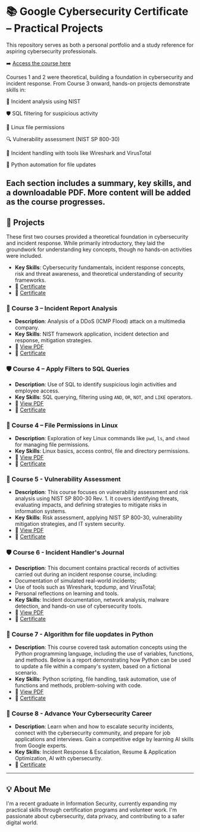 # 📚 Google Cybersecurity Certificate – Practical Projects

This repository serves as both a personal portfolio and a study reference for aspiring cybersecurity professionals.

➡️ [Access the course here](https://www.coursera.org/professional-certificates/google-cybersecurity)

Courses 1 and 2 were theoretical, building a foundation in cybersecurity and incident response. From Course 3 onward, hands-on projects demonstrate skills in:

🔎 Incident analysis using NIST

🛡️ SQL filtering for suspicious activity

🐧 Linux file permissions

🔍 Vulnerability assessment (NIST SP 800-30)

🧪 Incident handling with tools like Wireshark and VirusTotal

🐍 Python automation for file updates

Each section includes a summary, key skills, and a downloadable PDF. More content will be added as the course progresses.
---

## 📌 Projects

These first two courses provided a theoretical foundation in cybersecurity and incident response. While primarily introductory, they laid the groundwork for understanding key concepts, though no hands-on activities were included.
- **Key Skills**: Cybersecurity fundamentals, incident response concepts, risk and threat awareness, and theoretical understanding of security frameworks.
- 📜 [Certificate](./course-1/Certificate_1.pdf)
- 📜 [Certificate](./course-2/Certificate_2.pdf)

### 🔎 Course 3 – Incident Report Analysis
- **Description**: Analysis of a DDoS (ICMP Flood) attack on a multimedia company.
- **Key Skills**: NIST framework application, incident detection and response, mitigation strategies.
- 📄 [View PDF](./course-3/incident-report-analysis.pdf)
- 📜 [Certificate](./course-3/Certificate_3.pdf)

### 🛡️ Course 4 – Apply Filters to SQL Queries
- **Description**: Use of SQL to identify suspicious login activities and employee access.
- **Key Skills**: SQL querying, filtering using `AND`, `OR`, `NOT`, and `LIKE` operators.
- 📄 [View PDF](./course-4/apply-filters-to-sql-queries.pdf)
- 📜 [Certificate](./course-4/Certificate_4.pdf)

### 🐧 Course 4 – File Permissions in Linux
- **Description**: Exploration of key Linux commands like `pwd`, `ls`, and `chmod` for managing file permissions.
- **Key Skills**: Linux basics, access control, file and directory permissions.
- 📄 [View PDF](./course-4/file-permissions-in-linux.pdf)
- 📜 [Certificate](./course-4/Certificate_4.pdf)

### 🔎 Course 5 - Vulnerability Assessment
- **Description**: This course focuses on vulnerability assessment and risk analysis using NIST SP 800-30 Rev. 1. It covers identifying threats, evaluating impacts, and defining strategies to mitigate risks in information systems.
- **Key Skills**: Risk assessment, applying NIST SP 800-30, vulnerability mitigation strategies, and IT system security.
- 📄 [View PDF](./course-5/vulnerability-assessment-report.pdf)
- 📜 [Certificate](./course-5/Certificate_5.pdf)

### 🛡️ Course 6 - Incident Handler's Journal
- **Description**: This document contains practical records of activities carried out during an incident response course, including:
- Documentation of simulated real-world incidents;
- Use of tools such as Wireshark, tcpdump, and VirusTotal;
- Personal reflections on learning and tools.
- **Key Skills**: Incident documentation, network analysis, malware detection, and hands-on use of cybersecurity tools.
- 📄 [View PDF](./course-6/Incident-handlers-journal.pdf)
- 📜 [Certificate](./course-6/Certificate_6.pdf)

### 🐍 Course 7 - Algorithm for file uopdates in Python
- **Description**: This course covered task automation concepts using the Python programming language, including the use of variables, functions, and methods. Below is a report demonstrating how Python can be used to update a file within a company's system, based on a fictional scenario.
- **Key Skills**: Python scripting, file handling, task automation, use of functions and methods, problem-solving with code.
- 📄 [View PDF](./course-7/algorithm-for-file-updates-in-python.pdf)
- 📜 [Certificate](./course-7/Certificate_7.pdf)

### 🐍 Course 8 - Advance Your Cybersecurity Career

- **Description**: Learn when and how to escalate security incidents, connect with the cybersecurity community, and prepare for job applications and interviews. Gain a competitive edge by learning AI skills from Google experts.
- **Key Skills**: Incident Response & Escalation, Resume & Application Optimization, AI with cybersecurity.
- 📜 [Certificate](./course-8/certificate_8.pdf)
  
---

## 💡 About Me

I'm a recent graduate in Information Security, currently expanding my practical skills through certification programs and volunteer work. I'm passionate about cybersecurity, data privacy, and contributing to a safer digital world.


